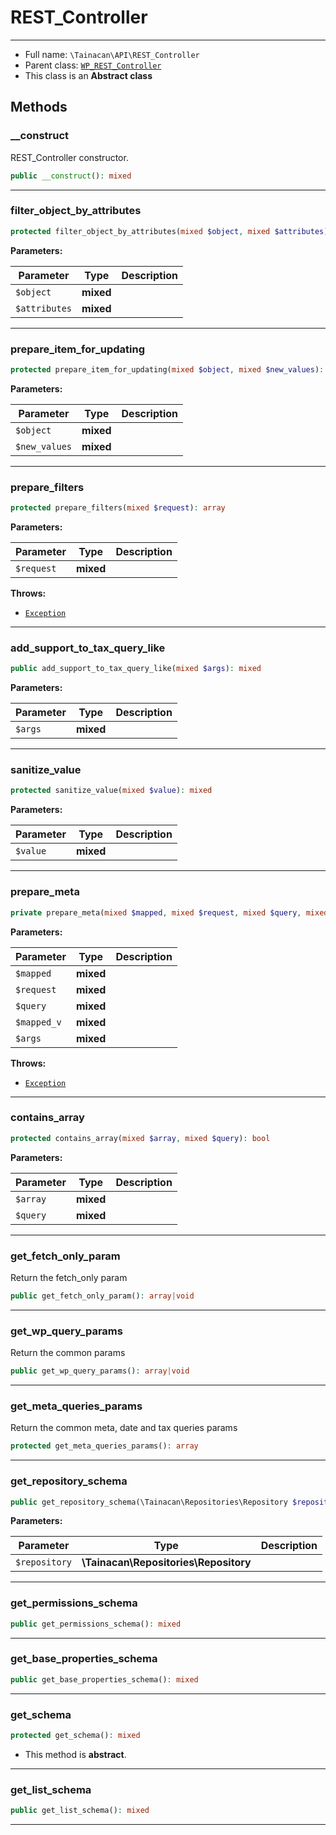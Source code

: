 # REST_Controller


***

* Full name: `\Tainacan\API\REST_Controller`
* Parent class: [`WP_REST_Controller`](../../WP_REST_Controller)
* This class is an **Abstract class**

## Methods

### __construct

REST_Controller constructor.

```php
public __construct(): mixed
```

***

### filter_object_by_attributes

```php
protected filter_object_by_attributes(mixed $object, mixed $attributes): array
```

**Parameters:**

| Parameter     | Type      | Description |
|---------------|-----------|-------------|
| `$object`     | **mixed** |             |
| `$attributes` | **mixed** |             |

***

### prepare_item_for_updating

```php
protected prepare_item_for_updating(mixed $object, mixed $new_values): \Tainacan\Entities\Entity
```

**Parameters:**

| Parameter     | Type      | Description |
|---------------|-----------|-------------|
| `$object`     | **mixed** |             |
| `$new_values` | **mixed** |             |

***

### prepare_filters

```php
protected prepare_filters(mixed $request): array
```

**Parameters:**

| Parameter  | Type      | Description |
|------------|-----------|-------------|
| `$request` | **mixed** |             |

**Throws:**

- [`Exception`](../../Exception)

***

### add_support_to_tax_query_like

```php
public add_support_to_tax_query_like(mixed $args): mixed
```

**Parameters:**

| Parameter | Type      | Description |
|-----------|-----------|-------------|
| `$args`   | **mixed** |             |

***

### sanitize_value

```php
protected sanitize_value(mixed $value): mixed
```

**Parameters:**

| Parameter | Type      | Description |
|-----------|-----------|-------------|
| `$value`  | **mixed** |             |

***

### prepare_meta

```php
private prepare_meta(mixed $mapped, mixed $request, mixed $query, mixed $mapped_v, mixed $args): mixed
```

**Parameters:**

| Parameter   | Type      | Description |
|-------------|-----------|-------------|
| `$mapped`   | **mixed** |             |
| `$request`  | **mixed** |             |
| `$query`    | **mixed** |             |
| `$mapped_v` | **mixed** |             |
| `$args`     | **mixed** |             |

**Throws:**

- [`Exception`](../../Exception)

***

### contains_array

```php
protected contains_array(mixed $array, mixed $query): bool
```

**Parameters:**

| Parameter | Type      | Description |
|-----------|-----------|-------------|
| `$array`  | **mixed** |             |
| `$query`  | **mixed** |             |

***

### get_fetch_only_param

Return the fetch_only param

```php
public get_fetch_only_param(): array|void
```

***

### get_wp_query_params

Return the common params

```php
public get_wp_query_params(): array|void
```

***

### get_meta_queries_params

Return the common meta, date and tax queries params

```php
protected get_meta_queries_params(): array
```

***

### get_repository_schema

```php
public get_repository_schema(\Tainacan\Repositories\Repository $repository): mixed
```

**Parameters:**

| Parameter     | Type                                  | Description |
|---------------|---------------------------------------|-------------|
| `$repository` | **\Tainacan\Repositories\Repository** |             |

***

### get_permissions_schema

```php
public get_permissions_schema(): mixed
```

***

### get_base_properties_schema

```php
public get_base_properties_schema(): mixed
```

***

### get_schema

```php
protected get_schema(): mixed
```

* This method is **abstract**.
***

### get_list_schema

```php
public get_list_schema(): mixed
```

***
